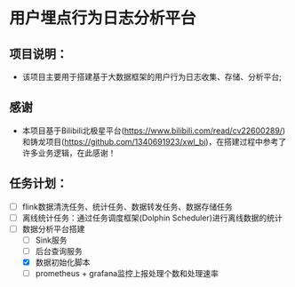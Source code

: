 # 用户埋点行为日志分析平台

## 项目说明：
- 该项目主要用于搭建基于大数据框架的用户行为日志收集、存储、分析平台;

## 感谢
- 本项目基于Bilibili北极星平台(https://www.bilibili.com/read/cv22600289/)和铸龙项目(https://github.com/1340691923/xwl_bi)，在搭建过程中参考了许多业务逻辑，在此感谢！

## 任务计划：
- [ ] flink数据清洗任务、统计任务、数据转发任务、数据存储任务
- [ ] 离线统计任务：通过任务调度框架(Dolphin Scheduler)进行离线数据的统计
- [ ] 数据分析平台搭建
    - [ ] Sink服务
    - [ ] 后台查询服务
    - [x] 数据初始化脚本
    - [ ] prometheus + grafana监控上报处理个数和处理速率